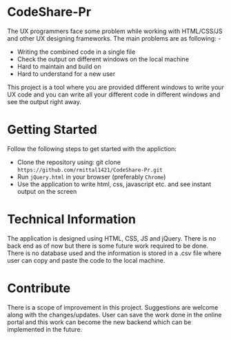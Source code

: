 # CodeShare-Pr

The UX programmers face some problem while working with HTML/CSS/JS and other UX designing frameworks. The main problems are as following: -
- Writing the combined code in a single file
- Check the output on different windows on the local machine
- Hard to maintain and build on
- Hard to understand for a new user

This project is a tool where you are provided different windows to write your UX code and you can write all your different code in different windows and see the output right away.

# Getting Started

Follow the following steps to get started with the appliction:
- Clone the repository using: git clone `https://github.com/rmittal1421/CodeShare-Pr.git`
- Run `jQuery.html` in your browser (preferably `Chrome`)
- Use the application to write html, css, javascript etc. and see instant output on the screen

# Technical Information

The application is designed using HTML, CSS, JS and jQuery. There is no back end as of now but there is some future work required to be done. There is no database used and the information is stored in a .csv file where user can copy and paste the code to the local machine.

# Contribute

There is a scope of improvement in this project. Suggestions are welcome along with the changes/updates. User can save the work done in the online portal and this work can become the new backend which can be implemented in the future.
